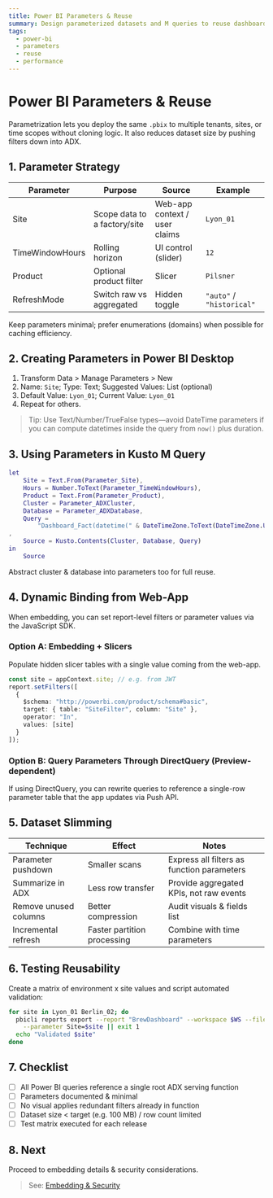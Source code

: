 ```yaml
---
title: Power BI Parameters & Reuse
summary: Design parameterized datasets and M queries to reuse dashboards across environments and web-app deployments.
tags:
  - power-bi
  - parameters
  - reuse
  - performance
---
```


# Power BI Parameters & Reuse

Parametrization lets you deploy the same `.pbix` to multiple tenants, sites, or time scopes without cloning logic. It also reduces dataset size by pushing filters down into ADX.

## 1. Parameter Strategy

| Parameter | Purpose | Source | Example |
|-----------|---------|--------|---------|
| Site | Scope data to a factory/site | Web-app context / user claims | `Lyon_01` |
| TimeWindowHours | Rolling horizon | UI control (slider) | `12` |
| Product | Optional product filter | Slicer | `Pilsner` |
| RefreshMode | Switch raw vs aggregated | Hidden toggle | `"auto"` / `"historical"` |

Keep parameters minimal; prefer enumerations (domains) when possible for caching efficiency.

## 2. Creating Parameters in Power BI Desktop

1. Transform Data > Manage Parameters > New
2. Name: `Site`; Type: Text; Suggested Values: List (optional)
3. Default Value: `Lyon_01`; Current Value: `Lyon_01`
4. Repeat for others.

> Tip: Use Text/Number/TrueFalse types—avoid DateTime parameters if you can compute datetimes inside the query from `now()` plus duration.

## 3. Using Parameters in Kusto M Query

```m
let
    Site = Text.From(Parameter_Site),
    Hours = Number.ToText(Parameter_TimeWindowHours),
    Product = Text.From(Parameter_Product),
    Cluster = Parameter_ADXCluster,
    Database = Parameter_ADXDatabase,
    Query =
        "Dashboard_Fact(datetime(" & DateTimeZone.ToText(DateTimeZone.UtcNow() - #duration(0, Number.From(Hours),0,0), "yyyy-MM-dd HH:mm:ss") & "), datetime(" & DateTimeZone.ToText(DateTimeZone.UtcNow(), "yyyy-MM-dd HH:mm:ss") & "), '" & Site & "', '" & Product & "')"
,
    Source = Kusto.Contents(Cluster, Database, Query)
in
    Source
```

Abstract cluster & database into parameters too for full reuse.

## 4. Dynamic Binding from Web-App

When embedding, you can set report-level filters or parameter values via the JavaScript SDK.

### Option A: Embedding + Slicers
Populate hidden slicer tables with a single value coming from the web-app.

```ts
const site = appContext.site; // e.g. from JWT
report.setFilters([
  {
    $schema: "http://powerbi.com/product/schema#basic",
    target: { table: "SiteFilter", column: "Site" },
    operator: "In",
    values: [site]
  }
]);
```

### Option B: Query Parameters Through DirectQuery (Preview-dependent)
If using DirectQuery, you can rewrite queries to reference a single-row parameter table that the app updates via Push API.

## 5. Dataset Slimming

| Technique | Effect | Notes |
|-----------|--------|-------|
| Parameter pushdown | Smaller scans | Express all filters as function parameters |
| Summarize in ADX | Less row transfer | Provide aggregated KPIs, not raw events |
| Remove unused columns | Better compression | Audit visuals & fields list |
| Incremental refresh | Faster partition processing | Combine with time parameters |

## 6. Testing Reusability

Create a matrix of environment x site values and script automated validation:

```bash
for site in Lyon_01 Berlin_02; do
  pbicli reports export --report "BrewDashboard" --workspace $WS --file export-$site.pbix \
    --parameter Site=$site || exit 1
  echo "Validated $site"
done
```

## 7. Checklist

- [ ] All Power BI queries reference a single root ADX serving function
- [ ] Parameters documented & minimal
- [ ] No visual applies redundant filters already in function
- [ ] Dataset size < target (e.g. 100 MB) / row count limited
- [ ] Test matrix executed for each release

## 8. Next

Proceed to embedding details & security considerations.

> See: [Embedding & Security](./power-bi-embedding.md)

